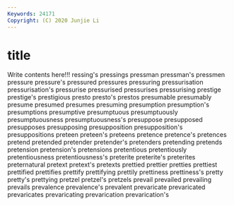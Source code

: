 ```yaml
---
Keywords: 24171
Copyright: (C) 2020 Junjie Li
---
```


# title

Write contents here!!!
ressing's
pressings 
pressman 
pressman's 
pressmen 
pressure 
pressure's 
pressured 
pressures 
pressuring 
pressurisation
pressurisation's 
pressurise 
pressurised 
pressurises 
pressurising 
prestige 
prestige's 
prestigious 
presto 
presto's
prestos 
presumable 
presumably 
presume 
presumed 
presumes 
presuming 
presumption 
presumption's 
presumptions
presumptive 
presumptuous 
presumptuously 
presumptuousness 
presumptuousness's 
presuppose 
presupposed 
presupposes 
presupposing 
presupposition
presupposition's 
presuppositions 
preteen 
preteen's 
preteens 
pretence 
pretence's 
pretences 
pretend 
pretended
pretender 
pretender's 
pretenders 
pretending 
pretends 
pretension 
pretension's 
pretensions 
pretentious 
pretentiously
pretentiousness 
pretentiousness's 
preterite 
preterite's 
preterites 
preternatural 
pretext 
pretext's 
pretexts 
prettied
prettier 
pretties 
prettiest 
prettified 
prettifies 
prettify 
prettifying 
prettily 
prettiness 
prettiness's
pretty 
pretty's 
prettying 
pretzel 
pretzel's 
pretzels 
prevail 
prevailed 
prevailing 
prevails
prevalence 
prevalence's 
prevalent 
prevaricate 
prevaricated 
prevaricates 
prevaricating 
prevarication 
prevarication's 
